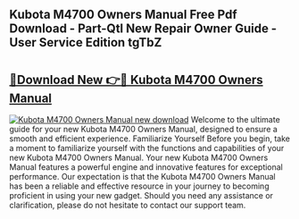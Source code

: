 ## Kubota M4700 Owners Manual Free Pdf Download - Part-Qtl New Repair Owner Guide - User Service Edition tgTbZ

# <h2><a href="http://bc90714.oget.top/?id=Kubota+M4700+Owners+Manual">🔗Download New 👉🔴 Kubota M4700 Owners Manual</a></h2>

[![Kubota M4700 Owners Manual new download](https://i.imgur.com/5g1atiW.png)](http://bc90714.oget.top/?id=Kubota+M4700+Owners+Manual)
Welcome to the ultimate guide for your new Kubota M4700 Owners Manual, designed to ensure a smooth and efficient experience. Familiarize Yourself Before you begin, take a moment to familiarize yourself with the functions and capabilities of your new Kubota M4700 Owners Manual. Your new Kubota M4700 Owners Manual features a powerful engine and innovative features for exceptional performance. Our expectation is that the Kubota M4700 Owners Manual has been a reliable and effective resource in your journey to becoming proficient in using your new gadget. Should you need any assistance or clarification, please do not hesitate to contact our support team.
